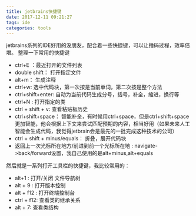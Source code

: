 ```yaml
---
title: jetbrains快捷键
date: 2017-12-11 09:21:27
tags: ide
categories: tools
---
```

jetbrains系列的IDE好用的没朋友，配合着一些快捷键，可以让撸码过程，效率倍增。
整理一下常用的快捷键


- ctrl+E ：最近打开的文件列表
- double shift： 打开指定文件
- alt+m： 生成注释
- ctrl+w: 选中代码块，第一次按是当前单词，第二次按是整个方法
- ctrl+shift+enter: 自动为当前代码生成分号，括号，补全，缩进，换行等
- ctrl+N : 打开指定的类
- ctrl + shift + v: 查看粘贴板历史
- ctrl+shift+space： 智能补全，有时候用ctrl+space，但是ctrl+shift+space更加智能，他会根据上下文来尝试匹配预期的内容，相当好用（如果未来人工智能会生成代码，我觉得jetbrain会是最先的一批完成这种技术的公司）
- ctrl + shift + minus/equals： 折叠，展开代码块
- 返回上一次光标所在地方/前进到前一个光标所在地 : navigate->back/forward设置，我自己使用的是alt+minus,alt+equals


然后就是一系列打开工具栏的快捷键，我比较常用的：
- alt+1 : 打开/关闭 文件导航树
- alt + 9 : 打开版本控制 
- alt + f12 : 打开终端控制台 
- ctrl + f12: 查看类的继承关系
- alt + 7: 查看类结构